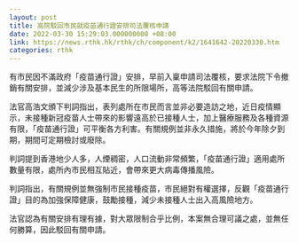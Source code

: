 ```yaml
---
layout: post
title: 高院駁回市民就疫苗通行證安排司法覆核申請
date: 2022-03-30 15:29:03.000000000 +08:00
link: https://news.rthk.hk/rthk/ch/component/k2/1641642-20220330.htm
categories: rthk
---
```


有市民因不滿政府「疫苗通行證」安排，早前入稟申請司法覆核，要求法院下令撤銷有關安排，並減少涉及基本民生的所限場所，高等法院駁回有關申請。

法官高浩文頒下判詞指出，表列處所在市民而言並非必要造訪之地，近日疫情顯示，未接種新冠疫苗人士帶來的影響遠高於已接種人士，加上醫療服務及各種資源有限，「疫苗通行證」可平衡各方利害。有關規例並非永久措施，將於今年除夕到期，期間可定期檢討或廢除。

判詞提到香港地少人多，人煙稠密，人口流動非常頻繁，「疫苗通行證」適用處所數量有限，處所內市民相互貼近，會帶來更大病毒傳播風險。

判詞指出，有關規例並無強制市民接種疫苗，市民絕對有權選擇，反觀「疫苗通行證」目的為加強保障健康，鼓勵接種，減少未接種人士出入高風險地方。

法官認為有關安排有理有據，對大眾限制合乎比例，本案無合理可議之處，並無任何勝算，因此駁回有關申請。
